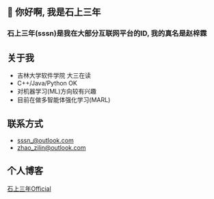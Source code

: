 ## 👋 你好啊, 我是石上三年
### 石上三年(sssn)是我在大部分互联网平台的ID, 我的真名是赵梓霖

## 关于我
- 吉林大学软件学院 大三在读
- C++/Java/Python OK 
- 对机器学习(ML)方向较有兴趣
- 目前在做多智能体强化学习(MARL)
  
## 联系方式
- sssn_@outlook.com
- zhao_zilin@outlook.com

## 个人博客
[石上三年Official](https://blog.sssn.tech)


<!--
**sssn-tech/sssn-tech** is a ✨ _special_ ✨ repository because its `README.md` (this file) appears on your GitHub profile.

Here are some ideas to get you started:

- 🔭 I’m currently working on ...
- 🌱 I’m currently learning ...
- 👯 I’m looking to collaborate on ...
- 🤔 I’m looking for help with ...
- 💬 Ask me about ...
- 📫 How to reach me: ...
- 😄 Pronouns: ...
- ⚡ Fun fact: ...
-->

